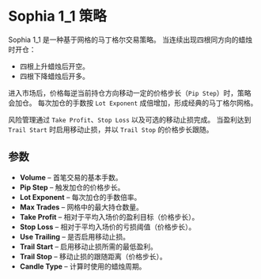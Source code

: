# Sophia 1_1 策略

Sophia 1_1 是一种基于网格的马丁格尔交易策略。
当连续出现四根同方向的蜡烛时开仓：
- 四根上升蜡烛后开空。
- 四根下降蜡烛后开多。

进入市场后，价格每逆当前持仓方向移动一定的价格步长（`Pip Step`）时，策略会加仓。
每次加仓的手数按 `Lot Exponent` 成倍增加，形成经典的马丁格尔网格。

风险管理通过 `Take Profit`、`Stop Loss` 以及可选的移动止损完成。
当盈利达到 `Trail Start` 时启用移动止损，并以 `Trail Stop` 的价格步长跟随。

## 参数
- **Volume** – 首笔交易的基本手数。
- **Pip Step** – 触发加仓的价格步长。
- **Lot Exponent** – 每次加仓的手数倍率。
- **Max Trades** – 网格中的最大持仓数量。
- **Take Profit** – 相对于平均入场价的盈利目标（价格步长）。
- **Stop Loss** – 相对于平均入场价的亏损阈值（价格步长）。
- **Use Trailing** – 是否启用移动止损。
- **Trail Start** – 启用移动止损所需的最低盈利。
- **Trail Stop** – 移动止损的跟随距离（价格步长）。
- **Candle Type** – 计算时使用的蜡烛周期。
